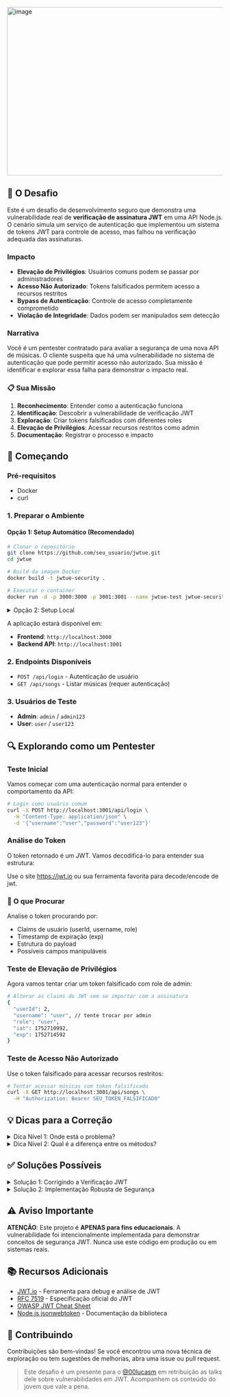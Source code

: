 <img width="1240" height="393" alt="image" src="https://github.com/user-attachments/assets/20ada158-4620-432f-a9d6-42bb402734df" />

## 🎯 O Desafio

Este é um desafio de desenvolvimento seguro que demonstra uma vulnerabilidade real de **verificação de assinatura JWT** em uma API Node.js. O cenário simula um serviço de autenticação que implementou um sistema de tokens JWT para controle de acesso, mas falhou na verificação adequada das assinaturas.

### Impacto

- **Elevação de Privilégios**: Usuários comuns podem se passar por administradores
- **Acesso Não Autorizado**: Tokens falsificados permitem acesso a recursos restritos
- **Bypass de Autenticação**: Controle de acesso completamente comprometido
- **Violação de Integridade**: Dados podem ser manipulados sem detecção

### Narrativa

Você é um pentester contratado para avaliar a segurança de uma nova API de músicas. O cliente suspeita que há uma vulnerabilidade no sistema de autenticação que pode permitir acesso não autorizado. Sua missão é identificar e explorar essa falha para demonstrar o impacto real.

### 📋 Sua Missão

1. **Reconhecimento**: Entender como a autenticação funciona
2. **Identificação**: Descobrir a vulnerabilidade de verificação JWT
3. **Exploração**: Criar tokens falsificados com diferentes roles
4. **Elevação de Privilégios**: Acessar recursos restritos como admin
5. **Documentação**: Registrar o processo e impacto

## 🚀 Começando

### Pré-requisitos

- Docker
- curl

### 1. Preparar o Ambiente

#### Opção 1: Setup Automático (Recomendado)

```bash
# Clonar o repositório
git clone https://github.com/seu_usuario/jwtue.git
cd jwtue

# Build da imagem Docker
docker build -t jwtue-security .

# Executar o container
docker run -d -p 3000:3000 -p 3001:3001 --name jwtue-test jwtue-security
```

<details>
<summary>Opção 2: Setup Local</summary>

```bash
# Clonar o repositório
git clone https://github.com/seu_usuario/jwtue.git
cd jwtue

# Instalar dependências do backend
cd server && npm install

# Instalar dependências do frontend
cd ../client && npm install

# Executar backend (terminal 1)
cd ../server && npm start

# Executar frontend (terminal 2)
cd ../client && npm run dev
```

</details>

A aplicação estará disponível em:

- **Frontend**: `http://localhost:3000`
- **Backend API**: `http://localhost:3001`

### 2. Endpoints Disponíveis

- `POST /api/login` - Autenticação de usuário
- `GET /api/songs` - Listar músicas (requer autenticação)

### 3. Usuários de Teste

- **Admin**: `admin` / `admin123`
- **User**: `user` / `user123`

## 🔍 Explorando como um Pentester

### Teste Inicial

Vamos começar com uma autenticação normal para entender o comportamento da API:

```bash
# Login como usuário comum
curl -X POST http://localhost:3001/api/login \
  -H "Content-Type: application/json" \
  -d '{"username":"user","password":"user123"}'
```

### Análise do Token

O token retornado é um JWT. Vamos decodificá-lo para entender sua estrutura:

Use o site https://jwt.io ou sua ferramenta favorita para decode/encode de jwt.

### 🔎 O que Procurar

Analise o token procurando por:

- Claims de usuário (userId, username, role)
- Timestamp de expiração (exp)
- Estrutura do payload
- Possíveis campos manipuláveis

### Teste de Elevação de Privilégios

Agora vamos tentar criar um token falsificado com role de admin:

```bash
# Alterar as claims do JWT sem se importar com a assinatura
{
  "userId": 2,
  "username": "user", // tente trocar por admin
  "role": "user",
  "iat": 1752710992,
  "exp": 1752714592
}
```

### Teste de Acesso Não Autorizado

Use o token falsificado para acessar recursos restritos:

```bash
# Tentar acessar músicas com token falsificado
curl -X GET http://localhost:3001/api/songs \
  -H "Authorization: Bearer SEU_TOKEN_FALSIFICADO"
```

## 💡 Dicas para a Correção

<details>
  <summary>Dica Nível 1: Onde está o problema?</summary>
  A vulnerabilidade está na função `verifyToken` no arquivo `server/index.js`. Examine como o token é validado e qual método está sendo usado para decodificação.
</details>

<details>
  <summary>Dica Nível 2: Qual é a diferença entre os métodos?</summary>
  Compare `jwt.decode()` com `jwt.verify()`. O primeiro apenas decodifica o token, enquanto o segundo verifica tanto a estrutura quanto a assinatura digital usando a chave secreta.
</details>

## ✅ Soluções Possíveis

<details>
  <summary>Solução 1: Corrigindo a Verificação JWT</summary>

  A correção principal é substituir `jwt.decode()` por `jwt.verify()` para garantir que a assinatura seja validada.

  **Correção:**

  ```javascript
  // ANTES (vulnerável)
  const decoded = jwt.decode(token);
  
  // DEPOIS (seguro)
  const decoded = jwt.verify(token, JWT_SECRET);
  ```

  **Por quê?** O `jwt.verify()` verifica automaticamente:

- Estrutura válida do token
- Assinatura digital correta
- Expiração do token
- Outros claims de segurança

</details>

<details>
  <summary>Solução 2: Implementação Robusta de Segurança</summary>

  Além da correção básica, implemente medidas adicionais de segurança:

  **Melhorias:**

  ```javascript
  // Verificação com opções de segurança
  const decoded = jwt.verify(token, JWT_SECRET, {
    algorithms: ['HS256'], // Restringir algoritmos permitidos
    issuer: 'jwtue-api',   // Verificar issuer
    audience: 'jwtue-app'  // Verificar audience
  });
  
  // Validação adicional de claims
  if (!decoded.role || !['user', 'admin'].includes(decoded.role)) {
    throw new Error('Role inválido');
  }
  ```
  
  **Benefícios:**

- Previne ataques de algoritmo confuso
- Validação rigorosa de claims
- Logs de auditoria para tentativas de bypass
- Segurança em camadas

</details>

## ⚠️ Aviso Importante

**ATENÇÃO**: Este projeto é **APENAS para fins educacionais**. A vulnerabilidade foi intencionalmente implementada para demonstrar conceitos de segurança JWT. Nunca use este código em produção ou em sistemas reais.

## 📚 Recursos Adicionais

- [JWT.io](https://jwt.io/) - Ferramenta para debug e análise de JWT
- [RFC 7519](https://tools.ietf.org/html/rfc7519) - Especificação oficial do JWT
- [OWASP JWT Cheat Sheet](https://cheatsheetseries.owasp.org/cheatsheets/JSON_Web_Token_Cheat_Sheet_for_Java.html)
- [Node.js jsonwebtoken](https://github.com/auth0/node-jsonwebtoken) - Documentação da biblioteca

## 🤝 Contribuindo

Contribuições são bem-vindas! Se você encontrou uma nova técnica de exploração ou tem sugestões de melhorias, abra uma issue ou pull request.

> Este desafio é um presente para o [@00lucasm](https://github.com/00lucasm) em retribuição as talks dele sobre vulnerabilidades em JWT. Acompanhem os conteúdo do jovem que vale a pena.
